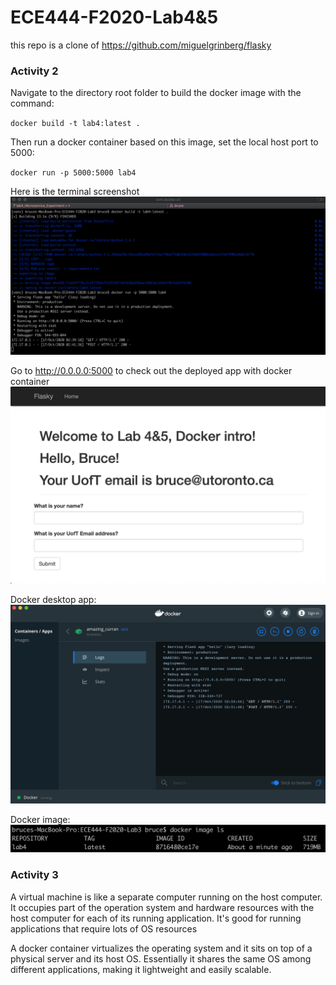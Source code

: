 # ECE444-F2020-Lab4&5

this repo is a clone of
https://github.com/miguelgrinberg/flasky

### Activity 2

Navigate to the directory root folder to build the docker image with the command:

`docker build -t lab4:latest .`

Then run a docker container based on this image, set the local host port to 5000:

`docker run -p 5000:5000 lab4`

Here is the terminal screenshot
![docker command](https://github.com/bruce311/ECE444-F2020-Lab3/blob/lab4_Microservice_Experiment/screenshots/docker%20commands.png)

Go to http://0.0.0.0:5000 to check out the deployed app with docker container
![deployed page](https://github.com/bruce311/ECE444-F2020-Lab3/blob/lab4_Microservice_Experiment/screenshots/deployed%20page.png)

Docker desktop app:
![docker app](https://github.com/bruce311/ECE444-F2020-Lab3/blob/lab4_Microservice_Experiment/screenshots/docker%20app.png)

Docker image:
![docker image](https://github.com/bruce311/ECE444-F2020-Lab3/blob/lab4_Microservice_Experiment/screenshots/docker%20image.png)


### Activity 3
A virtual machine is like a separate computer running on the host computer. It occupies part of the operation system and hardware resources with the host computer for each of its running application. It's good for running applications that require lots of OS resources

A docker container virtualizes the operating system and it sits on top of a physical server and its host OS. Essentially it shares the same OS among different applications, making it lightweight and easily scalable.